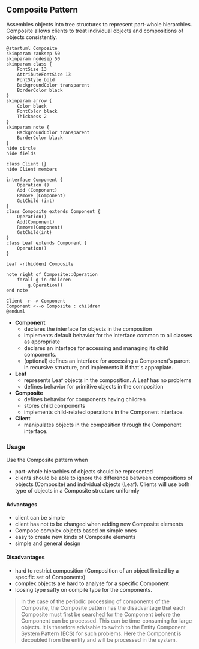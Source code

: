 ## Composite Pattern

Assembles objects into tree structures to represent part-whole hierarchies. Composite allows clients to treat individual objects and compositions of objects consistently.

```plantuml
@startuml Composite
skinparam ranksep 50
skinparam nodesep 50
skinparam class {
    FontSize 13
    AttributeFontSize 13
    FontStyle bold
    BackgroundColor transparent
    BorderColor black
}
skinparam arrow {
    Color black
    FontColor black
    Thickness 2
}
skinparam note {
    BackgroundColor transparent
    BorderColor black
}
hide circle
hide fields

class Client {}
hide Client members

interface Component {
    Operation ()
    Add (Component)
    Remove (Component)
    GetChild (int)
}
class Composite extends Component {
    Operation()
    Add(Component)
    Remove(Component)
    GetChild(int)
}
class Leaf extends Component {
    Operation()
}

Leaf -r[hidden] Composite

note right of Composite::Operation
    forall g in children
        g.Operation()
end note 

Client -r--> Component
Component <--o Composite : children
@enduml
```

* **Component**
  * declares the interface for objects in the compostion
  * implements default behavior for the interface common to all classes as appropriate
  * declares an interface for accessing and managing its child components.
  * (optional) defines an interface for accessing a Component's parent in recursive structure, and implements it if that's appropiate.
* **Leaf**
  * represents Leaf objects in the composition. A Leaf has no problems
  * defines behavior for primitive objects in the composition
* **Composite**
  * defines behavior for components having children
  * stores child components
  * implements child-related operations in the Component interface.
* **Client**
  * manipulates objects in the composition through the Component interface.

### Usage

Use the Composite pattern when

* part-whole hierachies of objects should be represented
* clients should be able to ignore the difference between compositions of objects (Composite) and individual objects (Leaf). Clients will use both type of objects in a Composite structure uniformly

#### Advantages

* client can be simple
* client has not to be changed when adding new Composite elements
* Compose complex objects based on simple ones
* easy to create new kinds of Composite elements
* simple and general design

#### Disadvantages

* hard to restrict composition (Composition of an object limited by a specific set of Components)
* complex objects are hard to analyse for a specific Component
* loosing type safty on compile type for the components.

> In the case of the periodic processing of components of the Composite, the Composite pattern has the disadvantage that each Composite must first be searched for the Component before the Component can be processed. This can be time-consuming for large objects. It is therefore advisable to switch to the Entity Component System Pattern (ECS) for such problems. Here the Component is decoubled from the entity and will be processed in the system.
